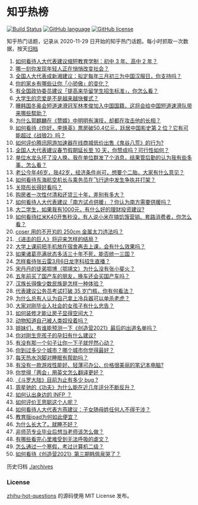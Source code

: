 # 知乎热榜
[![Build Status](https://github.com/ToWeLong/zhihu-hot-questions/workflows/CI/badge.svg)](https://github.com/ToWeLong/zhihu-hot-questions/actions)
[![GitHub language](https://img.shields.io/badge/language-golang-orange.svg)](https://golang.org/)
[![GitHub license](https://img.shields.io/github/license/ToWeLong/zhihu-hot-questions)](https://github.com/ToWeLong/zhihu-hot-questions/blob/main/LICENSE)

知乎热门话题，记录从 2020-11-29 日开始的知乎热门话题。每小时抓取一次数据，按天[归档](./archives)

<!-- BEGIN -->

1. [如何看待人大代表建议缩短教育学制：初中 3 年、高中 2 年？](https://www.zhihu.com/question/447858027)
1. [哪一刻你发现年轻人正在悄悄改变社会？](https://www.zhihu.com/question/447184915)
1. [全国人大代表成新湘建议：拟定每年三月初三为中国汉服日，你支持吗？](https://www.zhihu.com/question/448032645)
1. [你的家乡有哪些让你「小骄傲」的变化？](https://www.zhihu.com/question/447184809)
1. [有全国政协委员建议「提高来华留学生招生标准」，你怎么看？](https://www.zhihu.com/question/447820849)
1. [大学生的恋爱是不是越来越快餐式？](https://www.zhihu.com/question/447088569)
1. [曝韩国冬奥会短道速滑冠军林孝俊加入中国国籍，这将会给中国短道速滑队带来哪些帮助？](https://www.zhihu.com/question/447951641)
1. [为什么郭麒麟在《赘婿》中明明有演技，却都在攻击他的长相？](https://www.zhihu.com/question/445490691)
1. [如何看待《你好，李焕英》票房破50.4亿元，跃居中国影史第 2 位？它有可能超过《战狼2》吗？](https://www.zhihu.com/question/447891798)
1. [如何评价腾讯网游加速器在线商城低价出售《鬼谷八荒》的行为?](https://www.zhihu.com/question/447858056)
1. [全国人大代表建议春节假期延长至 10 天，你赞成吗？可行性如何？](https://www.zhihu.com/question/447939211)
1. [单位水龙头坏了没人换，我在单位群发了个消息，结果管后勤的认为我有些多事，怎么看？](https://www.zhihu.com/question/375794696)
1. [老公今年46岁，我42岁，经济条件尚可，想要个二胎，大家有什么意见？](https://www.zhihu.com/question/267278277)
1. [如何看待东海航空机长与乘务员在飞行途中发生争执并打架？](https://www.zhihu.com/question/448022141)
1. [关晓彤长得好看吗？](https://www.zhihu.com/question/447247902)
1. [购房者一次性付清和还贷三十年，差别有多大？](https://www.zhihu.com/question/440197525)
1. [如何看待人大代表建议「南方试点供暖」？你认为南方需要供暖吗？](https://www.zhihu.com/question/447901951)
1. [大二学生，如果我有1000元，有什么好的理财投资建议?](https://www.zhihu.com/question/447504463)
1. [如何看待红米K40开售秒没，有人说小米在搞饥饿营销、套路消费者，你怎么看？](https://www.zhihu.com/question/447475053)
1. [coser 用的不开刃的 250cm 金属太刀违法吗？](https://www.zhihu.com/question/447630131)
1. [《进击的巨人》将迎来怎样的结局？](https://www.zhihu.com/question/447883244)
1. [大学上课前把手机放在宿舍再去上课，会有什么效果吗？](https://www.zhihu.com/question/434955424)
1. [如果诸葛亮满状态多活三十年不死，能否统一三国？](https://www.zhihu.com/question/33540386)
1. [怎样看待张云雷3月6日龙字科招生直播？](https://www.zhihu.com/question/447952829)
1. [宋丹丹的徒弟鄂博（鄂靖文）为什么没有张小斐火？](https://www.zhihu.com/question/447489618)
1. [五年前买了国产车的朋友，换车还会买国产车吗？](https://www.zhihu.com/question/327513108)
1. [汉族长得像少数民族是怎样一种体验？](https://www.zhihu.com/question/57456427)
1. [代表建议公务员考试打破 35 岁门槛，你有何看法？](https://www.zhihu.com/question/448089901)
1. [为什么总有人认为自己拿上冷兵器可以单杀老虎？](https://www.zhihu.com/question/441778536)
1. [大家对刚毕业入社会的女孩子有什么忠告？](https://www.zhihu.com/question/447338246)
1. [如何装修才能让房子显得空间大？](https://www.zhihu.com/question/446664537)
1. [动物知道自己被人类奴役着吗？](https://www.zhihu.com/question/447386534)
1. [姐妹们，有谁能预测一下《创造营2021》最后的出道名单吗？](https://www.zhihu.com/question/445387355)
1. [你对刚生完孩子的孕妇有什么建议?](https://www.zhihu.com/question/365947547)
1. [有没有那一个句子让你一下子就怦然心动？](https://www.zhihu.com/question/435909826)
1. [你到过多少个城市？哪个城市你觉得最好？](https://www.zhihu.com/question/447304793)
1. [每天热水泡脚对睡眠有帮助吗？](https://www.zhihu.com/question/438660342)
1. [有没有一款游戏性能好、轻薄可办公、价格很美丽的笔记本电脑?](https://www.zhihu.com/question/408071250)
1. [你觉得「两会」用英文怎么翻译更好？](https://www.zhihu.com/question/447722861)
1. [《斗罗大陆》目前为止有多少 bug ?](https://www.zhihu.com/question/445980899)
1. [周星驰的《功夫》为什么能在近几年评分不断反升？](https://www.zhihu.com/question/447705926)
1. [如何认出身边的 INFP ？](https://www.zhihu.com/question/374331049)
1. [如何评价王思聪这个人呢？](https://www.zhihu.com/question/291055358)
1. [如何看待人大代表方燕建议：子女随母姓任何人不得干涉？](https://www.zhihu.com/question/447566906)
1. [教育版ipad为何如此便宜？](https://www.zhihu.com/question/270264935)
1. [为什么长大了，就睡不好？](https://www.zhihu.com/question/296952347)
1. [非师范专业毕业后想当老师该怎么做？](https://www.zhihu.com/question/29053537)
1. [有哪些看完心里难受到无法呼吸的虐文？](https://www.zhihu.com/question/441472817)
1. [怎么通过一个寒假，考过计算机二级？](https://www.zhihu.com/question/361224475)
1. [如何看待《创造营2021》第三期韩佩泉哭了？](https://www.zhihu.com/question/447938117)

<!-- END -->

历史归档 [./archives](./archives)


### License
[zhihu-hot-questions](https://github.com/towelong/zhihu-hot-questions) 的源码使用 MIT License 发布。